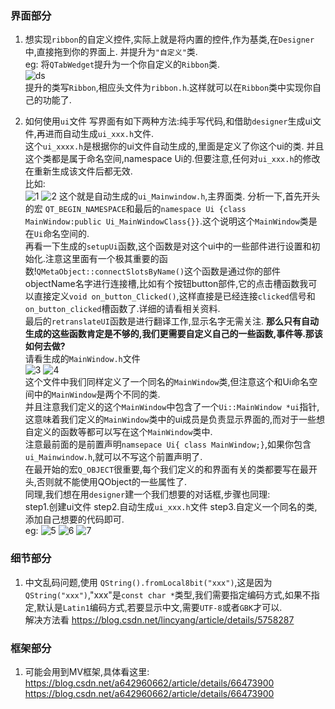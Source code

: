 ### 界面部分
1. 想实现```ribbon```的自定义控件,实际上就是将内置的控件,作为基类,在```Designer```中,直接拖到你的界面上. 并提升为```"自定义"```类.      
eg: 将```QTabWedget```提升为一个你自定义的```Ribbon```类.     
![ds]("./note/note1.png")  
提升的类写```Ribbon```,相应头文件为```ribbon.h```.这样就可以在```Ribbon```类中实现你自己的功能了.

2. 如何使用```ui```文件
写界面有如下两种方法:纯手写代码,和借助```designer```生成ui文件,再进而自动生成```ui_xxx.h```文件.   
这个```ui_xxxx.h```是根据你的ui文件自动生成的,里面是定义了你这个ui的类. 并且这个类都是属于命名空间,namespace Ui的.但要注意,任何对```ui_xxx.h```的修改在重新生成该文件后都无效.    
比如:   
![1]("./note/note2.png")
![2]("./note/note3.png")
这个就是自动生成的```ui_Mainwindow.h```,主界面类.
分析一下,首先开头的宏 ```QT_BEGIN_NAMESPACE```和最后的```namespace Ui {class MainWindow:public Ui_MainWindowClass{}}```.这个说明这个```MainWindow```类是在```Ui```命名空间的.       
再看一下生成的```setupUi```函数,这个函数是对这个ui中的一些部件进行设置和初始化.注意这里面有一个极其重要的函数!```QMetaObject::connectSlotsByName()```这个函数是通过你的部件objectName名字进行连接槽,比如有个按钮button部件,它的点击槽函数我可以直接定义```void on_button_Clicked()```,这样直接是已经连接```clicked```信号和```on_button_clicked```槽函数了.详细的请看相关资料.      
最后的```retranslateUI```函数是进行翻译工作,显示名字无需关注.
**那么只有自动生成的这些函数肯定是不够的,我们更需要自定义自己的一些函数,事件等.那该如何去做?**   
请看生成的```MainWindow.h```文件      
![3]("./note/note4.png")
![4]("./note/note5.png")    
这个文件中我们同样定义了一个同名的```MainWindow```类,但注意这个和Ui命名空间中的```MainWindow```是两个不同的类.    
并且注意我们定义的这个```MainWindow```中包含了一个```Ui::MainWindow *ui```指针,这意味着我们定义的```MainWindow```类中的ui成员是负责显示界面的,而对于一些想自定义的函数等都可以写在这个```MainWindow```类中.     
注意最前面的是前置声明```namsepace Ui{ class MainWindow;}```,如果你包含```ui_Mainwindow.h```,就可以不写这个前置声明了.  
在最开始的宏```Q_OBJECT```很重要,每个我们定义的和界面有关的类都要写在最开头,否则就不能使用QObject的一些属性了.    
同理,我们想在用```designer```建一个我们想要的对话框,步骤也同理:   
step1.创建ui文件
step2.自动生成```ui_xxx.h```文件
step3.自定义一个同名的类,添加自己想要的代码即可.   
eg: 
![5]("./note/note6.png")
![6]("./note/note7.png")
![7]("./note/note8.png")  

### 细节部分
1. 中文乱码问题,使用 ```QString().fromLocal8bit("xxx")```,这是因为```QString("xxx")```,"xxx"是```const char *```类型,我们需要指定编码方式,如果不指定,默认是```Latin1```编码方式,若要显示中文,需要```UTF-8```或者```GBK```才可以.      
	解决方法看 https://blog.csdn.net/lincyang/article/details/5758287


### 框架部分
1. 可能会用到MV框架,具体看这里:
	https://blog.csdn.net/a642960662/article/details/66473900
	https://blog.csdn.net/a642960662/article/details/66473900